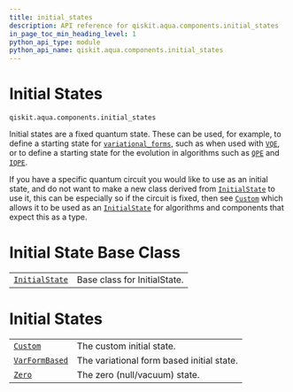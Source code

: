 ```yaml
---
title: initial_states
description: API reference for qiskit.aqua.components.initial_states
in_page_toc_min_heading_level: 1
python_api_type: module
python_api_name: qiskit.aqua.components.initial_states
---
```


<span id="module-qiskit.aqua.components.initial_states" />

<span id="qiskit-aqua-components-initial-states" />

# Initial States

<span id="module-qiskit.aqua.components.initial_states" />

`qiskit.aqua.components.initial_states`

Initial states are a fixed quantum state. These can be used, for example, to define a starting state for [`variational_forms`](qiskit.aqua.components.variational_forms#module-qiskit.aqua.components.variational_forms "qiskit.aqua.components.variational_forms"), such as when used with [`VQE`](qiskit.aqua.algorithms.VQE#qiskit.aqua.algorithms.VQE "qiskit.aqua.algorithms.VQE"), or to define a starting state for the evolution in algorithms such as [`QPE`](qiskit.aqua.algorithms.QPE#qiskit.aqua.algorithms.QPE "qiskit.aqua.algorithms.QPE") and [`IQPE`](qiskit.aqua.algorithms.IQPE#qiskit.aqua.algorithms.IQPE "qiskit.aqua.algorithms.IQPE").

If you have a specific quantum circuit you would like to use as an initial state, and do not want to make a new class derived from [`InitialState`](qiskit.aqua.components.initial_states.InitialState#qiskit.aqua.components.initial_states.InitialState "qiskit.aqua.components.initial_states.InitialState") to use it, this can be especially so if the circuit is fixed, then see [`Custom`](qiskit.aqua.components.initial_states.Custom#qiskit.aqua.components.initial_states.Custom "qiskit.aqua.components.initial_states.Custom") which allows it to be used as an [`InitialState`](qiskit.aqua.components.initial_states.InitialState#qiskit.aqua.components.initial_states.InitialState "qiskit.aqua.components.initial_states.InitialState") for algorithms and components that expect this as a type.

# Initial State Base Class

|                                                                                                                                                                              |                              |
| ---------------------------------------------------------------------------------------------------------------------------------------------------------------------------- | ---------------------------- |
| [`InitialState`](qiskit.aqua.components.initial_states.InitialState#qiskit.aqua.components.initial_states.InitialState "qiskit.aqua.components.initial_states.InitialState") | Base class for InitialState. |

# Initial States

|                                                                                                                                                                              |                                           |
| ---------------------------------------------------------------------------------------------------------------------------------------------------------------------------- | ----------------------------------------- |
| [`Custom`](qiskit.aqua.components.initial_states.Custom#qiskit.aqua.components.initial_states.Custom "qiskit.aqua.components.initial_states.Custom")                         | The custom initial state.                 |
| [`VarFormBased`](qiskit.aqua.components.initial_states.VarFormBased#qiskit.aqua.components.initial_states.VarFormBased "qiskit.aqua.components.initial_states.VarFormBased") | The variational form based initial state. |
| [`Zero`](qiskit.aqua.components.initial_states.Zero#qiskit.aqua.components.initial_states.Zero "qiskit.aqua.components.initial_states.Zero")                                 | The zero (null/vacuum) state.             |

